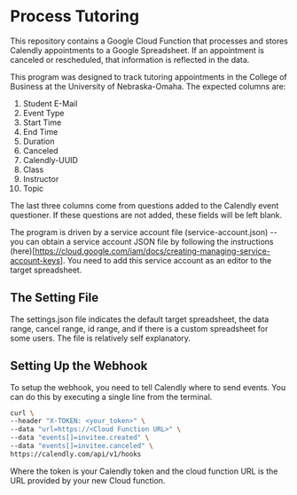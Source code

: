 # Process Tutoring
 
This repository contains a Google Cloud Function that processes and stores Calendly appointments to a Google Spreadsheet.   If an appointment is canceled or rescheduled, that information is reflected in the data.

This program was designed to track tutoring appointments in the College of Business at the University of Nebraska-Omaha. The expected columns are:

1. Student E-Mail	
2. Event Type	
3. Start Time	
4. End Time
5. Duration	
6. Canceled	
7. Calendly-UUID	
8. Class	
9. Instructor	
10. Topic
    
The last three columns come from questions added to the Calendly event questioner.  If these questions are not added, these fields will be left blank.

The program is driven by a service account file (service-account.json) -- you can obtain a service account JSON file by following the instructions (here)[https://cloud.google.com/iam/docs/creating-managing-service-account-keys].  You need to add this service account as an editor to the target spreadsheet. 

## The Setting File

The settings.json file indicates the default target spreadsheet, the data range, cancel range, id range, and if there is a custom spreadsheet for some users.  The file is relatively self explanatory. 

## Setting Up the Webhook

To setup the webhook, you need to tell Calendly where to send events.  You can do this by executing a single line from the terminal.

```bash
curl \
--header "X-TOKEN: <your_token>" \
--data "url=https://<Cloud Function URL>" \
--data "events[]=invitee.created" \
--data "events[]=invitee.canceled" \
https://calendly.com/api/v1/hooks
```

Where the token is your Calendly token and the cloud function URL is the URL provided by your new Cloud function.